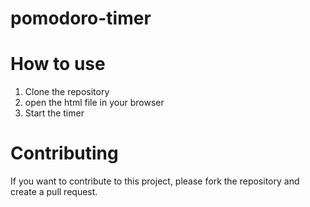 # pomodoro-timer

# How to use

1. Clone the repository
2. open the html file in your browser
3. Start the timer

# Contributing

If you want to contribute to this project, please fork the repository and create a pull request.
